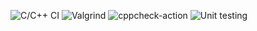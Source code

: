 ![C/C++ CI](https://github.com/Tapi124/primeNumber/workflows/C/C++%20CI/badge.svg)
![Valgrind](https://github.com/Tapi124/primeNumber/workflows/Valgrind/badge.svg)
![cppcheck-action](https://github.com/Tapi124/primeNumber/workflows/cppcheck-action/badge.svg)
![Unit testing](https://github.com/Tapi124/primeNumber/workflows/Unit%20testing/badge.svg)
